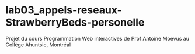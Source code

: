 # lab03_appels-reseaux-StrawberryBeds-personelle
Projet du cours Programmation Web interactives de Prof Antoine Moevus au Collège Ahuntsic, Montréal
